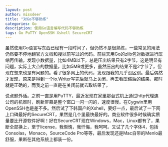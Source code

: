 ```yaml
---
layout: post
author: missdeer
title: "对Go不够熟练"
categories: Go
description: 使用Go语言编写代码不够熟练
tags: Go PuTTY OpenSSH Xshell SecureCRT
---
```

虽然使用Go语言写东西已经有一段时间了，但仍然不是很熟练，一些常见的用法仍然要不停地翻官方文档和搜以前写过的代码。前些天用Go的zlib包对数据进行压缩再传输，发现小数据量，比如4MB以下，总是压出结果只有2字节，这是明显有问题，实际上大点的数据量，比如5MB或更多，虽然压出的结果不是2字节了，但现在想来也是有问题的。看了很多网上的代码，发现跟我的几乎没区别。最后偶然才发现，原来是得到一个io.Writer写完后就马上关闭，再去看压缩后的结果，那时就是正确的，而我之前一直是在关闭前就去取结果了。

说点题外话。之前一直是用PuTTY，最近发现在家里那台式机上通过http代理连公司的机器时，刷新屏幕是整个窗口一闪一闪的，速度很慢。在Cygwin里用OpenSSH也是差不多。然后试了下韩国产的Xshell，要好一点，最后试了一下网上口碑最好的SecureCRT，果然是几个里最快最好的。商业软件很多时候确实质量要比开源软件好啊！好在SecureCRT现在Windows，Mac，Linux都有了，果断全部换上，至于license，我惭愧，我忏悔，我呵呵。又试了几个字体4，包括Consolas，Monaco，SourceCode Pro等等，最后发现还是Mac自带的Menlo最舒服，果断在其他系统上都装一份。
